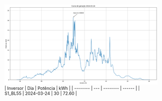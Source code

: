 ![My Image](24_03_2024-S1_BL55.png)
| Inversor | Dia | Potência | kWh    |
| -------- | --- | -------- | ------ |
| S1_BL55       | 2024-03-24  | 30       | 72.60 |
